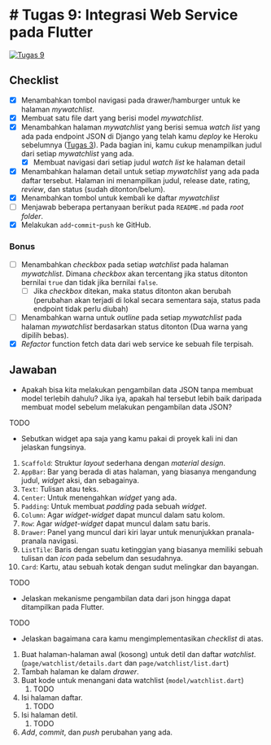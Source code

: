 # # Tugas 9: Integrasi Web Service pada Flutter

[![Tugas 9](https://img.shields.io/badge/assignment-Tugas%209-blue)](https://pbp-fasilkom-ui.github.io/ganjil-2023/assignments/tugas/tugas-9)

## Checklist

- [x] Menambahkan tombol navigasi pada drawer/hamburger untuk ke halaman *mywatchlist*.
- [x] Membuat satu file dart yang berisi model *mywatchlist*.
- [x] Menambahkan halaman *mywatchlist* yang berisi semua *watch list* yang ada pada endpoint JSON di Django yang telah kamu *deploy* ke Heroku sebelumnya ([Tugas 3](https://pbp-fasilkom-ui.github.io/ganjil-2023/assignments/tugas/tugas-3/)). Pada bagian ini, kamu cukup menampilkan judul dari setiap *mywatchlist* yang ada.
  - [x] Membuat navigasi dari setiap judul *watch list* ke halaman detail
- [x] Menambahkan halaman detail untuk setiap *mywatchlist* yang ada pada daftar tersebut. Halaman ini menampilkan judul, release date, rating, *review*, dan status (sudah ditonton/belum).
- [x] Menambahkan tombol untuk kembali ke daftar *mywatchlist*
- [ ] Menjawab beberapa pertanyaan berikut pada `README.md` pada *root folder*.
- [x] Melakukan `add`-`commit`-`push` ke GitHub.

### Bonus

- [ ] Menambahkan *checkbox* pada setiap *watchlist* pada halaman *mywatchlist*. Dimana *checkbox* akan tercentang jika status ditonton bernilai `true` dan tidak jika bernilai `false`.
  - [ ] Jika *checkbox* ditekan, maka status ditonton akan berubah (perubahan akan terjadi di lokal secara sementara saja, status pada endpoint tidak perlu diubah)
- [ ] Menambahkan warna untuk *outline* pada setiap *mywatchlist* pada halaman *mywatchlist* berdasarkan status ditonton (Dua warna yang dipilih bebas).
- [x] *Refactor* function fetch data dari web service ke sebuah file terpisah.

## Jawaban

- Apakah bisa kita melakukan pengambilan data JSON tanpa membuat model terlebih dahulu? Jika iya, apakah hal tersebut lebih baik daripada membuat model sebelum melakukan pengambilan data JSON?

TODO

- Sebutkan widget apa saja yang kamu pakai di proyek kali ini dan jelaskan fungsinya.

1. `Scaffold`: Struktur *layout* sederhana dengan *material design*.
2. `AppBar`: Bar yang berada di atas halaman, yang biasanya mengandung judul, *widget* aksi, dan sebagainya. 
3. `Text`: Tulisan atau teks.
4. `Center`: Untuk menengahkan *widget* yang ada.
5. `Padding`: Untuk membuat *padding* pada sebuah *widget*.
6. `Column`: Agar *widget*-*widget* dapat muncul dalam satu kolom.
7. `Row`: Agar *widget*-*widget* dapat muncul dalam satu baris.
8. `Drawer`: Panel yang muncul dari kiri layar untuk menunjukkan pranala-pranala navigasi.
9. `ListTile`: Baris dengan suatu ketinggian yang biasanya memiliki sebuah tulisan dan *icon* pada sebelum dan sesudahnya.
10. `Card`: Kartu, atau sebuah kotak dengan sudut melingkar dan bayangan.

TODO

- Jelaskan mekanisme pengambilan data dari json hingga dapat ditampilkan pada Flutter.

TODO

- Jelaskan bagaimana cara kamu mengimplementasikan *checklist* di atas.

1. Buat halaman-halaman awal (kosong) untuk detil dan daftar *watchlist*. (`page/watchlist/details.dart` dan `page/watchlist/list.dart`)
3. Tambah halaman ke dalam *drawer*.
2. Buat kode untuk menangani data watchlist (`model/watchlist.dart`)
   1. TODO
4. Isi halaman daftar.
   1. TODO
5. Isi halaman detil.
   1. TODO
6. *Add*, *commit*, dan *push* perubahan yang ada.
